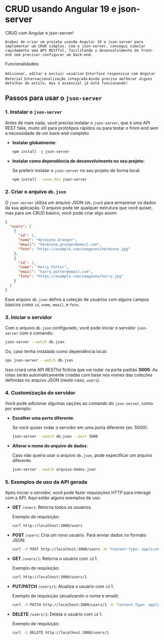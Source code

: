 # CRUD usando Angular 19 e json-server

CRUD com Angular e json-server!

  `Acabei de criar um projeto usando Angular 19 e json-server para implementar um CRUD simples. Com o json-server, consegui simular rapidamente uma API RESTful, facilitando o desenvolvimento do front-end sem precisar configurar um back-end.`

Funcionalidades:

  `Adicionar, editar e excluir usuários`
  `Interface responsiva com Angular Material`
  `Internacionalização integrada`
  `Ainda preciso melhorar alguns detalhes de estilo, mas o essencial já está funcionando!`


## Passos para usar o `json-server`

### 1. **Instalar o `json-server`**

Antes de mais nada, você precisa instalar o `json-server`, que é uma API REST fake, muito útil para protótipos rápidos ou para testar o front-end sem a necessidade de um back-end completo.

- **Instalar globalmente**:

  ```bash
  npm install -g json-server
  ```

- **Instalar como dependência de desenvolvimento no seu projeto**:

  Se preferir instalar o `json-server` no seu projeto de forma local:

  ```bash
  npm install --save-dev json-server
  ```

### 2. **Criar o arquivo `db.json`**

O `json-server` utiliza um arquivo JSON (`db.json`) para armazenar os dados da sua aplicação. O arquivo pode ter qualquer estrutura que você quiser, mas para um CRUD básico, você pode criar algo assim:

```json
{
  "users": [
    {
      "id": 1,
      "nome": "Hermione Granger",
      "email": "hermione.granger@email.com",
      "foto": "https://example.com/imagenes/hermione.jpg"
    },
    {
      "id": 2,
      "nome": "Harry Potter",
      "email": "harry.potter@email.com",
      "foto": "https://example.com/imagenes/harry.jpg"
    }
  ]
}
```

Esse arquivo `db.json` define a coleção de usuários com alguns campos básicos como `id`, `nome`, `email`, e `foto`.

### 3. **Iniciar o servidor**

Com o arquivo `db.json` configurado, você pode iniciar o servidor `json-server` com o comando:

```bash
json-server --watch db.json
```

Ou, caso tenha instalado como dependência local:

```bash
npx json-server --watch db.json
```

Isso criará uma API RESTful fictícia que vai rodar na porta padrão **3000**. As rotas serão automaticamente criadas com base nos nomes das coleções definidas no arquivo JSON (neste caso, `users`).

### 4. **Customização do servidor**

Você pode adicionar algumas opções ao comando do `json-server`, como por exemplo:

- **Escolher uma porta diferente**:

  Se você quiser rodar o servidor em uma porta diferente (ex: 5000):

  ```bash
  json-server --watch db.json --port 5000
  ```

- **Alterar o nome do arquivo de dados**:

  Caso não queira usar o arquivo `db.json`, pode especificar um arquivo diferente:

  ```bash
  json-server --watch arquivo-dados.json
  ```

### 5. **Exemplos de uso da API gerada**

Após iniciar o servidor, você pode fazer requisições HTTP para interagir com a API. Aqui estão alguns exemplos de uso:

- **GET** `/users`: Retorna todos os usuários.

  Exemplo de requisição:

  ```bash
  curl http://localhost:3000/users
  ```

- **POST** `/users`: Cria um novo usuário. Para enviar dados no formato JSON:

  ```bash
  curl -X POST http://localhost:3000/users -H "Content-Type: application/json" -d '{"nome": "Ron Weasley", "email": "ron.weasley@email.com", "foto": "https://example.com/imagenes/ron.jpg"}'
  ```

- **GET** `/users/1`: Retorna o usuário com `id` 1.

  Exemplo de requisição:

  ```bash
  curl http://localhost:3000/users/1
  ```

- **PUT/PATCH** `/users/1`: Atualiza o usuário com `id` 1.

  Exemplo de requisição (atualizando o nome e email):

  ```bash
  curl -X PATCH http://localhost:3000/users/1 -H "Content-Type: application/json" -d '{"nome": "Hermione Granger", "email": "hermione.updated@email.com"}'
  ```

- **DELETE** `/users/1`: Deleta o usuário com `id` 1.

  Exemplo de requisição:

  ```bash
  curl -X DELETE http://localhost:3000/users/1
  ```

